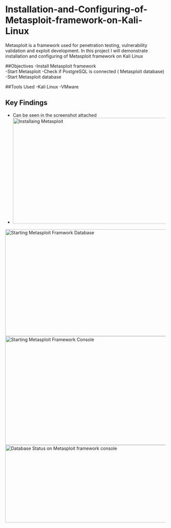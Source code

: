 # Installation-and-Configuring-of-Metasploit-framework-on-Kali-Linux
Metasploit is a framework used for penetration testing, vulnerability validation and exploit development. In this project I will demonstrate installation and configuring of Metasploit framework on Kali Linux 

##Objectives
-Install Metasploit framework  
-Start Metasploit
-Check if PostgreSQL is connected ( Metasploit database) 
-Start Metasploit database  

##Tools Used
-Kali Linux 
-VMware 

## Key Findings
- Can be seen in the screenshot attached
- <img width="554" height="332" alt="Installaing  Metasploit" src="https://github.com/user-attachments/assets/dd9117d2-3f46-4cc0-adc4-c0f5536ee941" />
<img width="548" height="335" alt="Starting Metasploit Framwork Database" src="https://github.com/user-attachments/assets/0dcd0734-23fd-4a3e-81b2-03fbeeba3428" />
<img width="541" height="341" alt="Starting Metasploit Framework Console" src="https://github.com/user-attachments/assets/9e1e68be-7dc9-4345-9431-71a7572dc226" />
<img width="533" height="243" alt="Database Status on Metasploit framework console" src="https://github.com/user-attachments/assets/7db3e3a9-196f-4988-a58c-24109e682031" />


 

